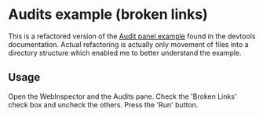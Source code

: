 # Audits example (broken links)
This is a refactored version of the [Audit panel example](http://code.google.com/chrome/extensions/samples.html#devtools.audits) found in the devtools documentation. Actual refactoring is actually
only movement of files into a directory structure which enabled me to better understand the example.

## Usage
Open the WebInspector and the Audits pane. Check the 'Broken Links' check box and uncheck the others. Press the 'Run' button.
